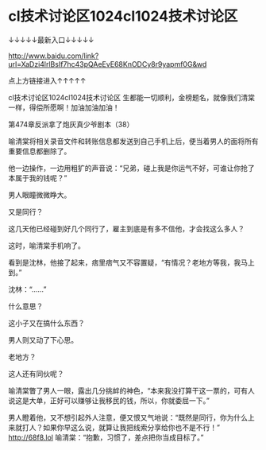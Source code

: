 # cl技术讨论区1024cl1024技术讨论区

↓↓↓↓↓最新入口↓↓↓↓↓

http://www.baidu.com/link?url=XaDzi4lrlBsIf7hc43pQAeEvE68KnODCy8r9yapmf0G&wd

点上方链接进入↑↑↑↑↑

cl技术讨论区1024cl1024技术讨论区
生都能一切顺利，金榜题名，就像我们清棠一样，得偿所愿啊！加油加油加油！

第474章反派拿了炮灰真少爷剧本（38）

喻清棠将相关录音文件和转账信息都发送到自己手机上后，便当着男人的面将所有重要信息都删除了。

他一边操作，一边用粗犷的声音说：“兄弟，碰上我是你运气不好，可谁让你抢了本属于我的钱呢？”

男人眼瞳微微睁大。

又是同行？

这几天他已经碰到好几个同行了，雇主到底是有多不信他，才会找这么多人？

这时，喻清棠手机响了。

看到是沈林，他接了起来，痞里痞气又不容置疑，“有情况？老地方等我，我马上到。”

沈林：“……”

什么意思？

这小子又在搞什么东西？

男人则又动了下心思。

老地方？

这人还有同伙呢？

喻清棠瞥了男人一眼，露出几分挑衅的神色，“本来我没打算干这一票的，可有人说这是大单，正好可以赚够让我移民的钱，所以，你就委屈一下。”

男人瞪着他，又不想引起外人注意，便又恨又气地说：“既然是同行，你为什么上来就打人？如果你早这么说，就算让我把线索分享给你也不是不行！”
http://68f8.lol
喻清棠：“抱歉，习惯了，差点把你当成目标了。”
